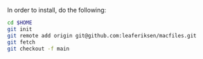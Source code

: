 In order to install, do the following:

```bash
cd $HOME
git init
git remote add origin git@github.com:leaferiksen/macfiles.git
git fetch
git checkout -f main
```
